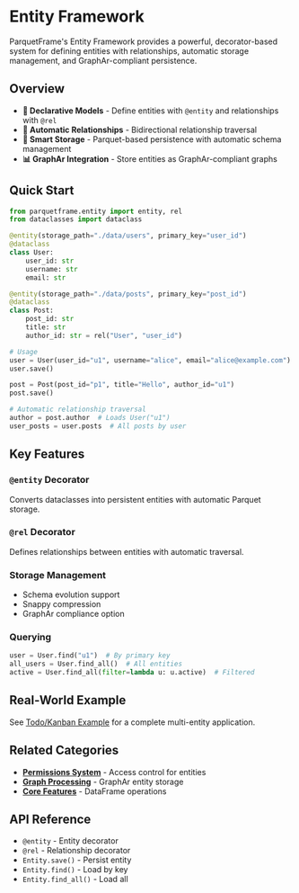 # Entity Framework

ParquetFrame's Entity Framework provides a powerful, decorator-based system for defining entities with relationships, automatic storage management, and GraphAr-compliant persistence.

## Overview

- **🎯 Declarative Models** - Define entities with `@entity` and relationships with `@rel`
- **🔗 Automatic Relationships** - Bidirectional relationship traversal
- **💾 Smart Storage** - Parquet-based persistence with automatic schema management
- **📊 GraphAr Integration** - Store entities as GraphAr-compliant graphs

## Quick Start

```python
from parquetframe.entity import entity, rel
from dataclasses import dataclass

@entity(storage_path="./data/users", primary_key="user_id")
@dataclass
class User:
    user_id: str
    username: str
    email: str

@entity(storage_path="./data/posts", primary_key="post_id")
@dataclass
class Post:
    post_id: str
    title: str
    author_id: str = rel("User", "user_id")

# Usage
user = User(user_id="u1", username="alice", email="alice@example.com")
user.save()

post = Post(post_id="p1", title="Hello", author_id="u1")
post.save()

# Automatic relationship traversal
author = post.author  # Loads User("u1")
user_posts = user.posts  # All posts by user
```

## Key Features

### `@entity` Decorator
Converts dataclasses into persistent entities with automatic Parquet storage.

### `@rel` Decorator
Defines relationships between entities with automatic traversal.

### Storage Management
- Schema evolution support
- Snappy compression
- GraphAr compliance option

### Querying
```python
user = User.find("u1")  # By primary key
all_users = User.find_all()  # All entities
active = User.find_all(filter=lambda u: u.active)  # Filtered
```

## Real-World Example

See [Todo/Kanban Example](../documentation-examples/todo-kanban.md) for a complete multi-entity application.

## Related Categories

- **[Permissions System](../permissions-system/index.md)** - Access control for entities
- **[Graph Processing](../graph-processing/index.md)** - GraphAr entity storage
- **[Core Features](../core-features/index.md)** - DataFrame operations

## API Reference

- `@entity` - Entity decorator
- `@rel` - Relationship decorator
- `Entity.save()` - Persist entity
- `Entity.find()` - Load by key
- `Entity.find_all()` - Load all
